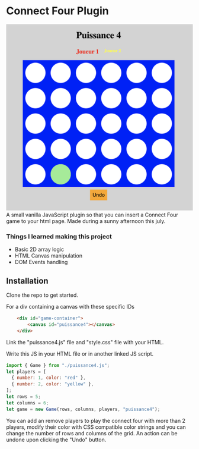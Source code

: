# Connect Four Plugin

<img src="./img/game.png" alt="game screenshot" width="738">
A small vanilla JavaScript plugin so that you can insert a Connect Four game to your html page. Made during a sunny afternoon this july.

### Things I learned making this project
- Basic 2D array logic
- HTML Canvas manipulation
- DOM Events handling

## Installation
Clone the repo to get started.

For a div containing a canvas with these specific IDs
```html
    <div id="game-container">
        <canvas id="puissance4"></canvas>
    </div>
```

Link the "puissance4.js" file and "style.css" file with your HTML.


Write this JS in your HTML file or in another linked JS script.
```js
import { Game } from "./puissance4.js";
let players = [
  { number: 1, color: "red" },
  { number: 2, color: "yellow" },
];
let rows = 5;
let columns = 6;
let game = new Game(rows, columns, players, "puissance4");
```

You can add an remove players to play the connect four with more than 2 players, modify their color with CSS compatible color strings and you can change the number of rows and columns of the grid.
An action can be undone upon clicking the "Undo" button.
